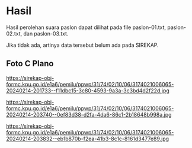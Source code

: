 # Hasil

Hasil perolehan suara paslon dapat dilihat pada file paslon-01.txt, paslon-02.txt, dan paslon-03.txt.

Jika tidak ada, artinya data tersebut belum ada pada SIREKAP.

## Foto C Plano

https://sirekap-obj-formc.kpu.go.id/e1a6/pemilu/ppwp/31/74/02/10/06/3174021006065-20240214-201733--f11dbc15-3c80-4593-9a3a-3c3bd4d2f22d.jpg

https://sirekap-obj-formc.kpu.go.id/e1a6/pemilu/ppwp/31/74/02/10/06/3174021006065-20240214-203740--0ef83d38-d2fa-4da6-86c1-2b18648b998a.jpg

https://sirekap-obj-formc.kpu.go.id/e1a6/pemilu/ppwp/31/74/02/10/06/3174021006065-20240214-203832--eb1b870b-f2ea-41b3-8c1c-8161d3477e89.jpg

